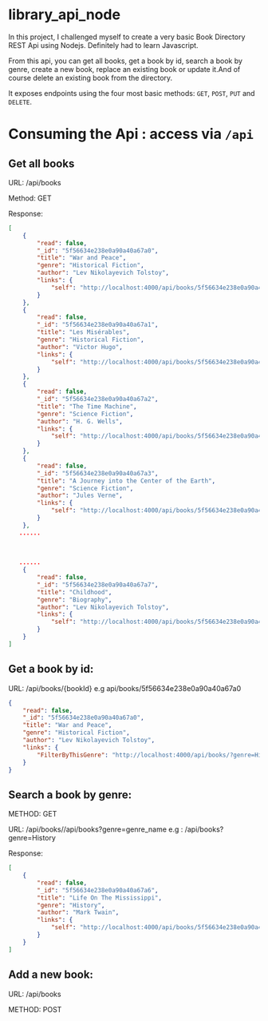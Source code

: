 # library_api_node

In this project, I challenged myself to create a very basic Book Directory REST Api using Nodejs. Definitely had to learn Javascript.

From this api, you can get all books, get a book by id, search a book by genre, create a new book, replace an existing book or update it.And of course delete an existing book from the directory. 

It exposes endpoints using the four most basic methods: `GET`, `POST`, `PUT` and `DELETE`. 

Consuming the Api : access via `/api`
=================

## Get all books
URL: /api/books

Method: GET

Response:
```json
[
    {
        "read": false,
        "_id": "5f56634e238e0a90a40a67a0",
        "title": "War and Peace",
        "genre": "Historical Fiction",
        "author": "Lev Nikolayevich Tolstoy",
        "links": {
            "self": "http://localhost:4000/api/books/5f56634e238e0a90a40a67a0"
        }
    },
    {
        "read": false,
        "_id": "5f56634e238e0a90a40a67a1",
        "title": "Les Misérables",
        "genre": "Historical Fiction",
        "author": "Victor Hugo",
        "links": {
            "self": "http://localhost:4000/api/books/5f56634e238e0a90a40a67a1"
        }
    },
    {
        "read": false,
        "_id": "5f56634e238e0a90a40a67a2",
        "title": "The Time Machine",
        "genre": "Science Fiction",
        "author": "H. G. Wells",
        "links": {
            "self": "http://localhost:4000/api/books/5f56634e238e0a90a40a67a2"
        }
    },
    {
        "read": false,
        "_id": "5f56634e238e0a90a40a67a3",
        "title": "A Journey into the Center of the Earth",
        "genre": "Science Fiction",
        "author": "Jules Verne",
        "links": {
            "self": "http://localhost:4000/api/books/5f56634e238e0a90a40a67a3"
        }
    },
   ......
   
   
   
   ......
    {
        "read": false,
        "_id": "5f56634e238e0a90a40a67a7",
        "title": "Childhood",
        "genre": "Biography",
        "author": "Lev Nikolayevich Tolstoy",
        "links": {
            "self": "http://localhost:4000/api/books/5f56634e238e0a90a40a67a7"
        }
    }
]
```

## Get a book by id:
URL: /api/books/{bookId} e.g api/books/5f56634e238e0a90a40a67a0

```json
{
    "read": false,
    "_id": "5f56634e238e0a90a40a67a0",
    "title": "War and Peace",
    "genre": "Historical Fiction",
    "author": "Lev Nikolayevich Tolstoy",
    "links": {
        "FilterByThisGenre": "http://localhost:4000/api/books/?genre=Historical Fiction"
    }
}
```
## Search a book by genre:
METHOD: GET

URL: /api/books//api/books?genre=genre_name e.g : /api/books?genre=History

Response:
```json
[
    {
        "read": false,
        "_id": "5f56634e238e0a90a40a67a6",
        "title": "Life On The Mississippi",
        "genre": "History",
        "author": "Mark Twain",
        "links": {
            "self": "http://localhost:4000/api/books/5f56634e238e0a90a40a67a6"
        }
    }
]
```

## Add a new book:
URL: /api/books 

METHOD: POST


 

